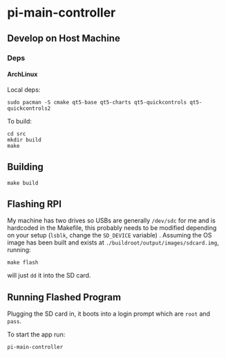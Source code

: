 # pi-main-controller

## Develop on Host Machine

### Deps

#### ArchLinux

Local deps:

    sudo pacman -S cmake qt5-base qt5-charts qt5-quickcontrols qt5-quickcontrols2


To build:

	cd src
    mkdir build
    make

## Building

    make build

## Flashing RPI

My machine has two drives so USBs are generally `/dev/sdc` for me and is hardcoded in the Makefile, this probably needs to be modified depending on your setup (`lsblk`, change the `SD_DEVICE` variable) . Assuming the OS image has been built and exists at `./buildroot/output/images/sdcard.img`, running: 

    make flash

will just `dd` it into the SD card.

## Running Flashed Program

Plugging the SD card in, it boots into a login prompt which are `root` and `pass`.

To start the app run:

    pi-main-controller
